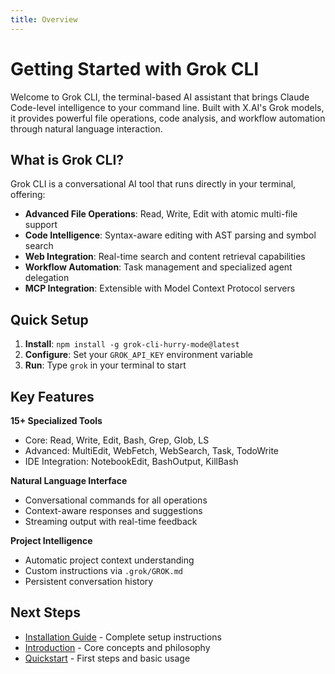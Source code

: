 ```yaml
---
title: Overview
---
```


# Getting Started with Grok CLI

Welcome to Grok CLI, the terminal-based AI assistant that brings Claude Code-level intelligence to your command line. Built with X.AI's Grok models, it provides powerful file operations, code analysis, and workflow automation through natural language interaction.

## What is Grok CLI?

Grok CLI is a conversational AI tool that runs directly in your terminal, offering:

- **Advanced File Operations**: Read, Write, Edit with atomic multi-file support
- **Code Intelligence**: Syntax-aware editing with AST parsing and symbol search
- **Web Integration**: Real-time search and content retrieval capabilities
- **Workflow Automation**: Task management and specialized agent delegation
- **MCP Integration**: Extensible with Model Context Protocol servers

## Quick Setup

1. **Install**: `npm install -g grok-cli-hurry-mode@latest`
2. **Configure**: Set your `GROK_API_KEY` environment variable
3. **Run**: Type `grok` in your terminal to start

## Key Features

**15+ Specialized Tools**
- Core: Read, Write, Edit, Bash, Grep, Glob, LS
- Advanced: MultiEdit, WebFetch, WebSearch, Task, TodoWrite
- IDE Integration: NotebookEdit, BashOutput, KillBash

**Natural Language Interface**
- Conversational commands for all operations
- Context-aware responses and suggestions
- Streaming output with real-time feedback

**Project Intelligence**
- Automatic project context understanding
- Custom instructions via `.grok/GROK.md`
- Persistent conversation history

## Next Steps

- [Installation Guide](installation) - Complete setup instructions
- [Introduction](introduction) - Core concepts and philosophy
- [Quickstart](quickstart) - First steps and basic usage